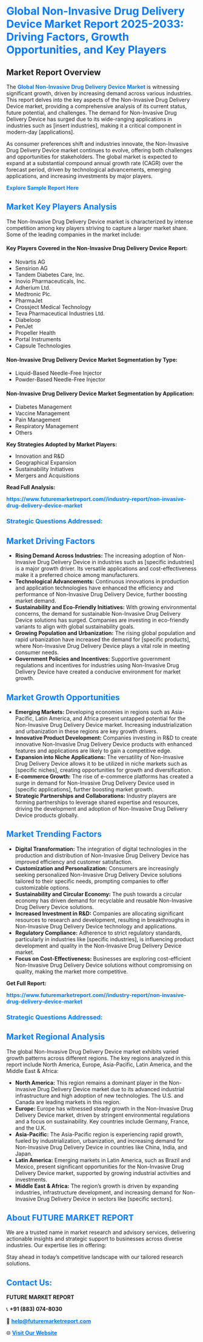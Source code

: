 <h1 style="color: #007BFF;">Global Non-Invasive Drug Delivery Device Market Report 2025-2033: Driving Factors, Growth Opportunities, and Key Players</h1>

<section id="overview">
<h2>Market Report Overview</h2>
<p>The <a href="https://www.futuremarketreport.com//industry-report/non-invasive-drug-delivery-device-market" style="color: #007BFF; text-decoration: none;"><strong>Global Non-Invasive Drug Delivery Device Market</strong></a> is witnessing significant growth, driven by increasing demand across various industries. This report delves into the key aspects of the Non-Invasive Drug Delivery Device market, providing a comprehensive analysis of its current status, future potential, and challenges. The demand for Non-Invasive Drug Delivery Device has surged due to its wide-ranging applications in industries such as [insert industries], making it a critical component in modern-day [applications].</p>
<p>As consumer preferences shift and industries innovate, the Non-Invasive Drug Delivery Device market continues to evolve, offering both challenges and opportunities for stakeholders. The global market is expected to expand at a substantial compound annual growth rate (CAGR) over the forecast period, driven by technological advancements, emerging applications, and increasing investments by major players.</p>
</section>

<section id="overview">
<p><a href="https://www.futuremarketreport.com//request-sample/reportId=79419" style="color: #007BFF; text-decoration: none;"><strong>Explore Sample Report Here</strong></a></p>
</section>

<section id="key-players">
<h2 style="color: #007BFF;">Market Key Players Analysis</h2>
<p>The Non-Invasive Drug Delivery Device market is characterized by intense competition among key players striving to capture a larger market share. Some of the leading companies in the market include:</p>
<h4>Key Players Covered in the Non-Invasive Drug Delivery Device Report:</h4>
<ul><li>Novartis AG</li><li>Sensirion AG</li><li>Tandem Diabetes Care, Inc.</li><li>Inovio Pharmaceuticals, Inc.</li><li>Adherium Ltd.</li><li>Medtronic Plc.</li><li>PharmaJet</li><li>Crossject Medical Technology</li><li>Teva Pharmaceutical Industries Ltd.</li><li>Diabeloop</li><li>PenJet</li><li>Propeller Health</li><li>Portal Instruments</li><li>Capsule Technologies</li></ul>
<h4>Non-Invasive Drug Delivery Device Market Segmentation by Type:</h4>
<ul><li>Liquid-Based Needle-Free Injector</li><li>Powder-Based Needle-Free Injector</li></ul>

<h4>Non-Invasive Drug Delivery Device Market Segmentation by Application:</h4>
<ul><li>Diabetes Management</li><li>Vaccine Management</li><li>Pain Management</li><li>Respiratory Management</li><li>Others</li></ul>
<p><strong>Key Strategies Adopted by Market Players:</strong></p>
<ul>
<li>Innovation and R&D</li>
<li>Geographical Expansion</li>
<li>Sustainability Initiatives</li>
<li>Mergers and Acquisitions</li>
</ul>
</section>

<section>
<p><strong>Read Full Analysis: </strong></p><a href="https://www.futuremarketreport.com//industry-report/non-invasive-drug-delivery-device-market" style="color: #007BFF; text-decoration: none;"><strong>https://www.futuremarketreport.com//industry-report/non-invasive-drug-delivery-device-market</strong></a>
<h3 style="color: #007BFF;">Strategic Questions Addressed:</h3>
</section>

<section id="driving-factors">
<h2 style="color: #007BFF;">Market Driving Factors</h2>
<ul>
<li><strong>Rising Demand Across Industries:</strong> The increasing adoption of Non-Invasive Drug Delivery Device in industries such as [specific industries] is a major growth driver. Its versatile applications and cost-effectiveness make it a preferred choice among manufacturers.</li>
<li><strong>Technological Advancements:</strong> Continuous innovations in production and application technologies have enhanced the efficiency and performance of Non-Invasive Drug Delivery Device, further boosting market demand.</li>
<li><strong>Sustainability and Eco-Friendly Initiatives:</strong> With growing environmental concerns, the demand for sustainable Non-Invasive Drug Delivery Device solutions has surged. Companies are investing in eco-friendly variants to align with global sustainability goals.</li>
<li><strong>Growing Population and Urbanization:</strong> The rising global population and rapid urbanization have increased the demand for [specific products], where Non-Invasive Drug Delivery Device plays a vital role in meeting consumer needs.</li>
<li><strong>Government Policies and Incentives:</strong> Supportive government regulations and incentives for industries using Non-Invasive Drug Delivery Device have created a conducive environment for market growth.</li>
</ul>
</section>

<section id="growth-opportunities">
<h2 style="color: #007BFF;">Market Growth Opportunities</h2>
<ul>
<li><strong>Emerging Markets:</strong> Developing economies in regions such as Asia-Pacific, Latin America, and Africa present untapped potential for the Non-Invasive Drug Delivery Device market. Increasing industrialization and urbanization in these regions are key growth drivers.</li>
<li><strong>Innovative Product Development:</strong> Companies investing in R&D to create innovative Non-Invasive Drug Delivery Device products with enhanced features and applications are likely to gain a competitive edge.</li>
<li><strong>Expansion into Niche Applications:</strong> The versatility of Non-Invasive Drug Delivery Device allows it to be utilized in niche markets such as [specific niches], creating opportunities for growth and diversification.</li>
<li><strong>E-commerce Growth:</strong> The rise of e-commerce platforms has created a surge in demand for Non-Invasive Drug Delivery Device used in [specific applications], further boosting market growth.</li>
<li><strong>Strategic Partnerships and Collaborations:</strong> Industry players are forming partnerships to leverage shared expertise and resources, driving the development and adoption of Non-Invasive Drug Delivery Device products globally.</li>
</ul>
</section>

<section id="trending-factors">
<h2 style="color: #007BFF;">Market Trending Factors</h2>
<ul>
<li><strong>Digital Transformation:</strong> The integration of digital technologies in the production and distribution of Non-Invasive Drug Delivery Device has improved efficiency and customer satisfaction.</li>
<li><strong>Customization and Personalization:</strong> Consumers are increasingly seeking personalized Non-Invasive Drug Delivery Device solutions tailored to their specific needs, prompting companies to offer customizable options.</li>
<li><strong>Sustainability and Circular Economy:</strong> The push towards a circular economy has driven demand for recyclable and reusable Non-Invasive Drug Delivery Device solutions.</li>
<li><strong>Increased Investment in R&D:</strong> Companies are allocating significant resources to research and development, resulting in breakthroughs in Non-Invasive Drug Delivery Device technology and applications.</li>
<li><strong>Regulatory Compliance:</strong> Adherence to strict regulatory standards, particularly in industries like [specific industries], is influencing product development and quality in the Non-Invasive Drug Delivery Device market.</li>
<li><strong>Focus on Cost-Effectiveness:</strong> Businesses are exploring cost-efficient Non-Invasive Drug Delivery Device solutions without compromising on quality, making the market more competitive.</li>
</ul>
</section>

<section>
<p><strong>Get Full Report: </strong></p><a href="https://www.futuremarketreport.com//industry-report/non-invasive-drug-delivery-device-market" style="color: #007BFF; text-decoration: none;"><strong>https://www.futuremarketreport.com//industry-report/non-invasive-drug-delivery-device-market</strong></a>
<h3 style="color: #007BFF;">Strategic Questions Addressed:</h3>
</section>


<section id="regional-analysis">
<h2 style="color: #007BFF;">Market Regional Analysis</h2>
<p>The global Non-Invasive Drug Delivery Device market exhibits varied growth patterns across different regions. The key regions analyzed in this report include North America, Europe, Asia-Pacific, Latin America, and the Middle East & Africa:</p>
<ul>
<li><strong>North America:</strong> This region remains a dominant player in the Non-Invasive Drug Delivery Device market due to its advanced industrial infrastructure and high adoption of new technologies. The U.S. and Canada are leading markets in this region.</li>
<li><strong>Europe:</strong> Europe has witnessed steady growth in the Non-Invasive Drug Delivery Device market, driven by stringent environmental regulations and a focus on sustainability. Key countries include Germany, France, and the U.K.</li>
<li><strong>Asia-Pacific:</strong> The Asia-Pacific region is experiencing rapid growth, fueled by industrialization, urbanization, and increasing demand for Non-Invasive Drug Delivery Device in countries like China, India, and Japan.</li>
<li><strong>Latin America:</strong> Emerging markets in Latin America, such as Brazil and Mexico, present significant opportunities for the Non-Invasive Drug Delivery Device market, supported by growing industrial activities and investments.</li>
<li><strong>Middle East & Africa:</strong> The region’s growth is driven by expanding industries, infrastructure development, and increasing demand for Non-Invasive Drug Delivery Device in sectors like [specific sectors].</li>
</ul>
</section>

<footer>
<h2 style="color: #007BFF;">About FUTURE MARKET REPORT</h2>
<p>We are a trusted name in market research and advisory services, delivering actionable insights and strategic support to businesses across diverse industries. Our expertise lies in offering:</p>

<p>Stay ahead in today’s competitive landscape with our tailored research solutions.</p>

<h2 style="color: #007BFF;">Contact Us:</h2>
<p><strong>FUTURE MARKET REPORT</strong></p>
<p>📞 <strong>+91 (883) 074-8030</strong></p>
<p>📧 <strong><a href="mailto:help@futuremarketreport.com" style="color: #007BFF;">help@futuremarketreport.com</a></strong></p>
<p>🌐 <strong><a href="https://www.futuremarketreport.com/" style="color: #007BFF;">Visit Our Website</a></strong></p>
</footer>